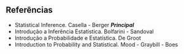 ## Referências

- Statistical Inference. Casella - Berger **_Principal_**
- Introdução a Inferência Estatística. Bolfarini - Sandoval
- Introdução a Probabilidade e Estatística. De Groot
- Introduction to Probability and Statistical. Mood - Graybill - Boes